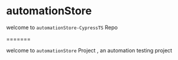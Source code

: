 # automationStore

<p>welcome to <code>automationStore-CypressTS</code> Repo</p>
=======
<p>welcome to <code>automationStore</code> Project , an automation testing project</p>

